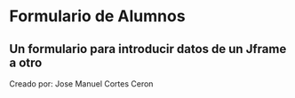 # Formulario de Alumnos

## Un formulario para introducir datos de un Jframe a otro

Creado por: Jose Manuel Cortes Ceron